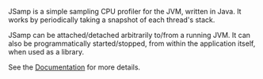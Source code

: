 JSamp is a simple sampling CPU profiler for the JVM, written in Java.  It works by periodically taking a snapshot of each thread's stack.

JSamp can be attached/detached arbitrarily to/from a running JVM.  It can also be programmatically started/stopped, from within the application itself, when used as a library.

See the [Documentation](Documentation.md) for more details.